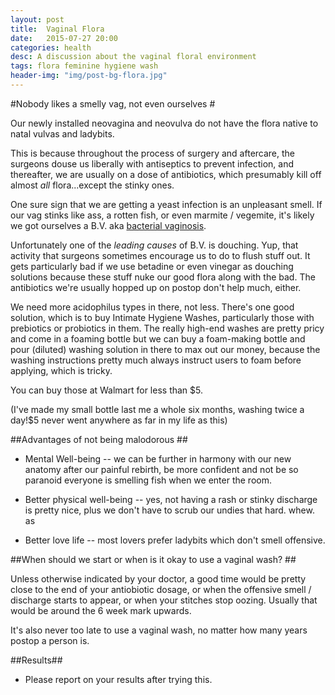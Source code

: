 ```yaml
---
layout: post
title:  Vaginal Flora
date:   2015-07-27 20:00
categories: health
desc: A discussion about the vaginal floral environment
tags: flora feminine hygiene wash
header-img: "img/post-bg-flora.jpg"
---
```

 
#Nobody likes a smelly vag, not even ourselves #

Our newly installed neovagina and neovulva do not have the flora native to natal vulvas and ladybits. 


This is because throughout the process of surgery and aftercare, the surgeons douse us liberally with antiseptics to prevent infection, and thereafter, we are usually on a dose of antibiotics, which presumably kill off almost *all* flora...except the stinky ones.


One sure sign that we are getting a yeast infection is an unpleasant smell. If our vag stinks like ass, a rotten fish, or even marmite / vegemite, it's likely we got ourselves a B.V. aka [bacterial vaginosis](https://en.wikipedia.org/wiki/Bacterial_vaginosis). 


Unfortunately one of the *leading causes* of B.V. is douching. Yup, that activity that surgeons sometimes encourage us to do to flush stuff out. It gets particularly bad if we use betadine or even vinegar as douching solutions because these stuff nuke our good flora along with the bad. The antibiotics we're usually hopped up on postop don't help much, either.


We need more acidophilus types in there, not less. There's one good solution, which is to buy Intimate Hygiene Washes, particularly those with prebiotics or probiotics in them. The really high-end washes are pretty pricy and come in a foaming bottle but we can buy a foam-making bottle and pour (diluted) washing solution in there to max out our money, because the washing instructions pretty much always instruct users to foam before applying, which is tricky. 

You can buy those at Walmart for less than $5. 

(I've made my small bottle last me a whole six months, washing twice a day!$5 never went anywhere as far in my life as this)


##Advantages of not being malodorous ##

* Mental Well-being -- we can be further in harmony with our new anatomy after our painful rebirth, be more confident and not be so paranoid everyone is smelling fish when we enter the room.

* Better physical well-being -- yes, not having a rash or stinky discharge is pretty nice, plus we don't have to scrub our undies that hard. whew. 
as
* Better love life -- most lovers prefer ladybits which don't smell offensive. 

##When should we start or when is it okay to use a vaginal wash? ##

Unless otherwise indicated by your doctor, a good time would be pretty close to the end of your antiobiotic dosage, or when the offensive smell / discharge starts to appear, or when your stitches stop oozing. Usually that would be around the 6 week mark upwards. 


It's also never too late to use a vaginal wash, no matter how many years postop a person is. 


##Results##

* Please report on your results after trying this. 